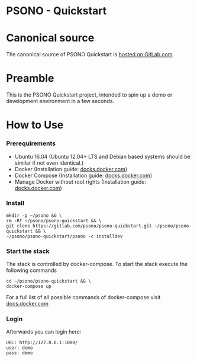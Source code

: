 # PSONO - Quickstart

# Canonical source

The canonical source of PSONO Quickstart is [hosted on GitLab.com](https://gitlab.com/psono/psono-quickstart).

# Preamble
This is the PSONO Quickstart project, intended to spin up a demo or development environment in a few seconds.



# How to Use

### Prerequirements

- Ubuntu 16.04 (Ubuntu 12.04+ LTS and Debian based systems should be similar if not even identical.)
- Docker (Installation guide: [docks.docker.com](https://docs.docker.com/engine/installation/linux/ubuntu/#install-using-the-repository))
- Docker Compose (Installation guide: [docks.docker.com](https://docs.docker.com/compose/install/))
- Manage Docker without root rights (Installation guide: [docks.docker.com](https://docs.docker.com/engine/installation/linux/linux-postinstall/))

### Install

    mkdir -p ~/psono && \
    rm -Rf ~/psono/psono-quickstart && \
    git clone https://gitlab.com/psono/psono-quickstart.git ~/psono/psono-quickstart && \
    ~/psono/psono-quickstart/psono -c installdev
    
### Start the stack
    
The stack is controlled by docker-compose. To start the stack execute the following commands

    cd ~/psono/psono-quickstart && \
    docker-compose up
    
For a full list of all possible commands of docker-compose visit [docs.docker.com](https://docs.docker.com/compose/reference/overview/)

### Login

Afterwards you can login here:

    URL: http://127.0.0.1:1080/
    user: demo
    pass: demo

